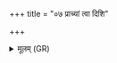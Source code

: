 +++
title = "०७ प्राच्यां त्वा दिशि"

+++
<details><summary>मूलम् (GR)</summary>

प्राच्यां त्वा दिशि पुरा संवृतः स्वदायाम् आ दधामि +++(Bhatt. saṃvṛta(ḥ))+++  
बाहुच्युता पृथिवी द्याम् इवोपरि ।  
(…) ॥ +++(see 6cd)+++
</details>